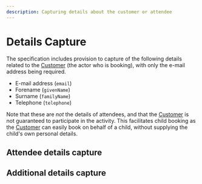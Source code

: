 ```yaml
---
description: Capturing details about the customer or attendee
---
```


# Details Capture

The specification includes provision to capture of the following details related to the [Customer](https://openactive.io/open-booking-api/EditorsDraft/1.0CR3/#dfn-customer) (the actor who is booking), with only the e-mail address being required.

* E-mail address (`email`)
* Forename (`givenName`)
* Surname (`familyName`)
* Telephone (`telephone`)

Note that these are _not_ the details of attendees, and that the [Customer](https://openactive.io/open-booking-api/EditorsDraft/1.0CR3/#dfn-customer) is not guaranteed to participate in the activity. This facilitates child booking as the [Customer](https://openactive.io/open-booking-api/EditorsDraft/1.0CR3/#dfn-customer) can easily book on behalf of a child, without supplying the child's own personal details.

## Attendee details capture

## Additional details capture
